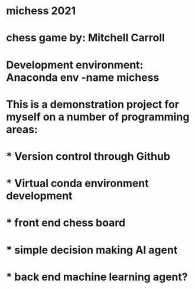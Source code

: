 # michess 2021
# chess game by: Mitchell Carroll

# Development environment: Anaconda env -name michess

# This is a demonstration project for myself on a number of programming areas:
# * Version control through Github
# * Virtual conda environment development 
# * front end chess board
# * simple decision making AI agent
# * back end machine learning agent?